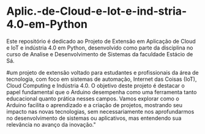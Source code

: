 # Aplic.-de-Cloud-e-Iot-e-ind-stria-4.0-em-Python
Este repositório é dedicado ao Projeto de Extensão em Aplicação de Cloud e IoT e indústria 4.0 em Python, desenvolvido como parte da disciplina no curso de Analise e Desenvolvimento de Sistemas da faculdade Estácio de Sá.

#um projeto de extensão voltado para estudantes e profissionais da área de tecnologia, com foco em sistemas de automação, Internet das Coisas (IoT), Cloud Computing e Indústria 4.0. O objetivo deste projeto é destacar o papel fundamental que o Arduino desempenha como uma ferramenta tanto educacional quanto prática nesses campos. Vamos explorar como o Arduino facilita o aprendizado e a criação de projetos, mostrando seu impacto nas novas tecnologias, sem necessariamente nos aprofundarmos no desenvolvimento de sistemas ou aplicativos, mas entendendo sua relevância no avanço da inovação."
